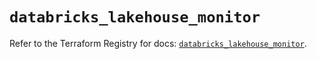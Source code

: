 # `databricks_lakehouse_monitor`

Refer to the Terraform Registry for docs: [`databricks_lakehouse_monitor`](https://registry.terraform.io/providers/databricks/databricks/1.48.2/docs/resources/lakehouse_monitor).
